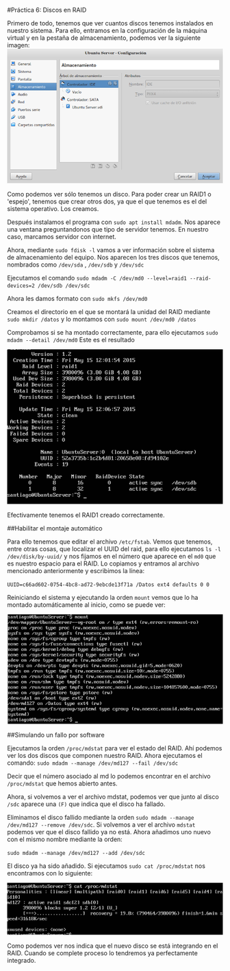 #Práctica 6: Discos en RAID

Primero de todo, tenemos que ver cuantos discos tenemos instalados en nuestro sistema. Para ello, entramos en la configuración de la máquina virtual y en la pestaña de almacenamiento, podemos ver la siguiente imagen:
![](https://github.com/santidediego/swap1415/blob/master/Pr%C3%A1cticas/Pr%C3%A1ctica%206/im1.png)

Como podemos ver sólo tenemos un disco. Para poder crear un RAID1 o 'espejo', tenemos que crear otros dos, ya que el que tenemos es el del sistema operativo. Los creamos.

Después instalamos el programa con `sudo apt install mdadm`. Nos aparece una ventana preguntandonos que tipo de servidor tenemos. En nuestro caso, marcamos servidor con internet.

Ahora, mediante `sudo fdisk -l` vamos a ver información sobre el sistema de almacenamiento del equipo. Nos aparecen los tres discos que tenemos, nombrados como `/dev/sda` , `/dev/sdb` y `/dev/sdc`

Ejecutamos el comando `sudo mdadm -C /dev/md0 --level=raid1 --raid-devices=2 /dev/sdb /dev/sdc`

Ahora les damos formato con `sudo mkfs /dev/md0`

Creamos el directorio en el que se montará la unidad del RAID mediante `sudo mkdir /datos` y lo montamos con `sudo mount /dev/md0 /datos`

Comprobamos si se ha montado correctamente, para ello ejecutamos `sudo mdadm --detail /dev/md0` Este es el resultado

![](https://github.com/santidediego/swap1415/blob/master/Pr%C3%A1cticas/Pr%C3%A1ctica%206/im2.png)

Efectivamente tenemos el RAID1 creado correctamente.

##Habilitar el montaje automático

Para ello tenemos que editar el archivo `/etc/fstab`. Vemos que tenemos, entre otras cosas, que localizar el UUID del raid, para ello ejecutamos `ls -l /dev/disk/by-uuid/` y nos fijamos en el número que aparece en el `md0` que es nuestro espacio para el RAID. Lo copiamos y entramos al archivo mencionado anteriormente y escribimos la línea:

`UUID=c66ad602-0754-4bc8-ad72-9ebcde13f71a /Datos ext4 defaults 0 0`

Reiniciando el sistema y ejecutando la orden `mount` vemos que lo ha montado automáticamente al inicio, como se puede ver:

![](https://github.com/santidediego/swap1415/blob/master/Pr%C3%A1cticas/Pr%C3%A1ctica%206/im3.png)

##Simulando un fallo por software

Ejecutamos la orden `/proc/mdstat` para ver el estado del RAID. Ahí podemos ver los dos discos que componen nuestro RAID. Ahora ejecutamos el comando:
`sudo mdadm --manage /dev/md127 --fail /dev/sdc`

Decir que el número asociado al md lo podemos encontrar en el archivo `/proc/mdstat` que hemos abierto antes.

Ahora, si volvemos a ver el archivo mdstat, podemos ver que junto al disco `/sdc` aparece una `(F)` que indica que el disco ha fallado.

Eliminamos el disco fallido mediante la orden `sudo mdadm --manage /dev/md127 --remove /dev/sdc`. Si volvemos a ver el archivo `mdstat` podemos ver que el disco fallido ya no está. Ahora añadimos uno nuevo con el mismo nombre mediante la orden:

`sudo mdadm --manage /dev/md127 --add /dev/sdc`

El disco ya ha sido añadido. Si ejecutamos `sudo cat /proc/mdstat` nos encontramos con lo siguiente:

![](https://github.com/santidediego/swap1415/blob/master/Pr%C3%A1cticas/Pr%C3%A1ctica%206/im4.png)

Como podemos ver nos indica que el nuevo disco se está integrando en el RAID. Cuando se complete proceso lo tendremos ya perfectamente integrado.
